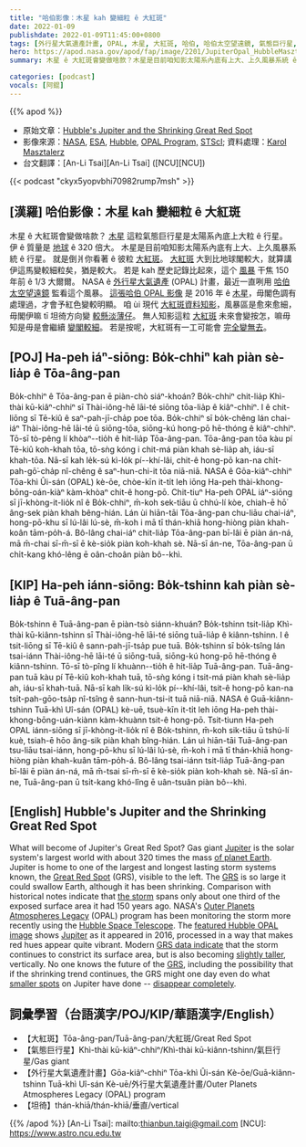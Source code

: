 ```yaml
---
title: "哈伯影像：木星 kah 變細粒 ê 大紅斑"
date: 2022-01-09
publishdate: 2022-01-09T11:45:00+0800
tags: [外行星大氣遺產計畫, OPAL, 木星, 大紅斑, 哈伯, 哈伯太空望遠鏡, 氣態巨行星, 哈伯影像]
hero: https://apod.nasa.gov/apod/fap/image/2201/JupiterOpal_HubbleMasztalerz_960.jpg
summary: 木星 ê 大紅斑會變做啥款？木星是目前咱知影太陽系內底有上大、上久風暴系統 ê 行星。

categories: [podcast]
vocals: [阿錕]
---
```


{{% apod %}}

- 原始文章：[Hubble's Jupiter and the Shrinking Great Red Spot](https://apod.nasa.gov/apod/ap220109.html)
- 影像來源：[NASA](https://www.nasa.gov/), [ESA](https://www.esa.int/), [Hubble](https://www.nasa.gov/mission_pages/hubble/main/index.html), [OPAL Program,](https://archive.stsci.edu/prepds/opal/) [STScI](https://www.stsci.edu/who-we-are); 資料處理：[Karol Masztalerz](mailto:KarolMasztalerz@gim-nt.pl)
- 台文翻譯：[An-Li Tsai][An-Li Tsai] ([NCU][NCU])

{{< podcast "ckyx5yopvbhi70982rump7msh" >}}

## [漢羅] 哈伯影像：木星 kah 變細粒 ê 大紅斑
木星 ê 大紅斑會變做啥款？
[木星][Jupiter 1] 這粒氣態巨行星是太陽系內底上大粒 ê 行星。
伊 ê 質量是 [地球][of planet Earth] ê 320 倍大。
木星是目前咱知影太陽系內底有上大、上久風暴系統 ê 行星。
就是倒爿你看著 ê 彼粒 [大紅斑][Great Red Spot]。
[大紅斑][GRS 1] 大到比地球閣較大，就算講伊這馬變較細粒矣，猶是較大。
若是 kah 歷史記錄比起來，這个 [風暴][the storm] 干焦 150 年前 ê 1/3 大爾爾。
NASA ê [外行星大氣遺產][Outer Planets Atmospheres Legacy] (OPAL) 計畫，最近一直咧用 [哈伯太空望遠鏡][Hubble Space Telescope] 監看這个風暴。
[這張哈伯 OPAL 影像][featured Hubble OPAL image] 是 2016 年 ê [木星][Jupiter 2]，毋閣色調有處理過，才會予紅色變較明顯。
咱 ùi 現代 [大紅斑資料知影][GRS data indicate]，風暴區是愈來愈細，毋閣伊嘛 tī 坦徛方向變 [較懸淡薄仔][slightly taller]。
無人知影這粒 [大紅斑][GRS 2] 未來會變按怎，嘛毋知是毋是會繼續 [變閣較細][smaller spots]。
若是按呢，大紅斑有一工可能會 [完全變無去][disappear completely]。

## [POJ] Ha-peh iáⁿ-siōng: Bo̍k-chhiⁿ kah piàn sè-lia̍p ê Tōa-âng-pan
Bo̍k-chhiⁿ ê Tōa-âng-pan ē piàn-chò siáⁿ-khoán?
Bo̍k-chhiⁿ chit-lia̍p Khì-thài kū-kiâⁿ-chhiⁿ sī Thài-iông-hē lāi-té siōng tōa-lia̍p ê kiâⁿ-chhiⁿ.
I ê chit-liōng sī Tē-kiû ê saⁿ-pah-jī-cha̍p poe tōa.
Bo̍k-chhiⁿ sī bo̍k-chêng lán chai-iáⁿ Thài-iông-hē lāi-té ū siōng-tōa, siōng-kú hong-pō hē-thóng ê kiâⁿ-chhiⁿ.
Tō-sī tò-pêng lí khòaⁿ--tio̍h ê hit-lia̍p Tōa-âng-pan.
Tōa-âng-pan tōa kàu pí Tē-kiû koh-khah tōa, tō-sǹg kóng i chit-má piàn khah sè-lia̍p ah, iáu-sī khah-tōa.
Nā-sī kah le̍k-sú kì-lo̍k pí--khí-lâi, chit-ê hong-pō kan-na chi̍t-pah-gō͘-cha̍p nî-chêng ê saⁿ-hun-chi-it tōa niā-niā.
NASA ê Gōa-kiâⁿ-chhiⁿ Tōa-khì Ûi-sán (OPAL) kè-ōe, chòe-kīn it-ti̍t leh iōng Ha-peh thài-khong-bōng-oán-kiàⁿ kàm-khòaⁿ chit-ê hong-pō.
Chit-tiuⁿ Ha-peh OPAL iáⁿ-siōng sī jī-khòng-it-lio̍k nî ê Bo̍k-chhiⁿ, m̄-koh sek-tiāu ū chhú-lí kòe, chiah-ē hō͘ âng-sek piàn khah bêng-hián.
Lán ùi hiān-tāi Tōa-âng-pan chu-liāu chai-iáⁿ, hong-pō-khu sī lú-lâi lú-sè, m̄-koh i mā tī thán-khiā hong-hiòng piàn khah-koân tām-po̍h-á.
Bô-lâng chai-iáⁿ chit-lia̍p Tōa-âng-pan bī-lâi ē piàn án-ná, mā m̄-chai sī-m̄-sī ē kè-sio̍k piàn koh-khah sè.
Nā-sī án-ne, Tōa-âng-pan ū chi̍t-kang khó-lêng ē oân-choân piàn bô--khì.

## [KIP] Ha-peh iánn-siōng: Bo̍k-tshinn kah piàn sè-lia̍p ê Tuā-âng-pan
Bo̍k-tshinn ê Tuā-âng-pan ē piàn-tsò siánn-khuán?
Bo̍k-tshinn tsit-lia̍p Khì-thài kū-kiânn-tshinn sī Thài-iông-hē lāi-té siōng tuā-lia̍p ê kiânn-tshinn.
I ê tsit-liōng sī Tē-kiû ê sann-pah-jī-tsa̍p pue tuā.
Bo̍k-tshinn sī bo̍k-tsîng lán tsai-iánn Thài-iông-hē lāi-té ū siōng-tuā, siōng-kú hong-pō hē-thóng ê kiânn-tshinn.
Tō-sī tò-pîng lí khuànn--tio̍h ê hit-lia̍p Tuā-âng-pan.
Tuā-âng-pan tuā kàu pí Tē-kiû koh-khah tuā, tō-sǹg kóng i tsit-má piàn khah sè-lia̍p ah, iáu-sī khah-tuā.
Nā-sī kah li̍k-sú kì-lo̍k pí--khí-lâi, tsit-ê hong-pō kan-na tsi̍t-pah-gōo-tsa̍p nî-tsîng ê sann-hun-tsi-it tuā niā-niā.
NASA ê Guā-kiânn-tshinn Tuā-khì Uî-sán (OPAL) kè-uē, tsuè-kīn it-ti̍t leh iōng Ha-peh thài-khong-bōng-uán-kiànn kàm-khuànn tsit-ê hong-pō.
Tsit-tiunn Ha-peh OPAL iánn-siōng sī jī-khòng-it-lio̍k nî ê Bo̍k-tshinn, m̄-koh sik-tiāu ū tshú-lí kuè, tsiah-ē hōo âng-sik piàn khah bîng-hián.
Lán uì hiān-tāi Tuā-âng-pan tsu-liāu tsai-iánn, hong-pō-khu sī lú-lâi lú-sè, m̄-koh i mā tī thán-khiā hong-hiòng piàn khah-kuân tām-po̍h-á.
Bô-lâng tsai-iánn tsit-lia̍p Tuā-âng-pan bī-lâi ē piàn án-ná, mā m̄-tsai sī-m̄-sī ē kè-sio̍k piàn koh-khah sè.
Nā-sī án-ne, Tuā-âng-pan ū tsi̍t-kang khó-lîng ē uân-tsuân piàn bô--khì.

## [English] Hubble's Jupiter and the Shrinking Great Red Spot
What will become of Jupiter's Great Red Spot?
Gas giant [Jupiter][Jupiter 1] is the solar system's largest world with about 320 times the mass [of planet Earth][of planet Earth].
Jupiter is home to one of the largest and longest lasting storm systems known, the [Great Red Spot][Great Red Spot] (GRS), visible to the left.
The [GRS][GRS 1] is so large it could swallow Earth, although it has been shrinking.
Comparison with historical notes indicate that [the storm][the storm] spans only about one third of the exposed surface area it had 150 years ago.
NASA's [Outer Planets Atmospheres Legacy][Outer Planets Atmospheres Legacy] (OPAL) program has been monitoring the storm more recently using the [Hubble Space Telescope][Hubble Space Telescope].
The [featured Hubble OPAL image][featured Hubble OPAL image] shows [Jupiter][Jupiter 2] as it appeared in 2016, processed in a way that makes red hues appear quite vibrant.
Modern [GRS data indicate][GRS data indicate] that the storm continues to constrict its surface area, but is also becoming [slightly taller][slightly taller], vertically.
No one knows the future of the [GRS][GRS 2], including the possibility that if the shrinking trend continues, the GRS might one day even do what [smaller spots][smaller spots] on Jupiter have done -- [disappear completely][disappear completely].

## 詞彙學習（台語漢字/POJ/KIP/華語漢字/English）
- 【大紅斑】Tōa-âng-pan/Tuā-âng-pan/大紅斑/Great Red Spot
- 【氣態巨行星】Khì-thài kū-kiâⁿ-chhiⁿ/Khì-thài kū-kiânn-tshinn/氣巨行星/Gas giant
- 【外行星大氣遺產計畫】Gōa-kiâⁿ-chhiⁿ Tōa-khì Ûi-sán Kè-ōe/Guā-kiânn-tshinn Tuā-khì Uî-sán Kè-uē/外行星大氣遺產計畫/Outer Planets Atmospheres Legacy (OPAL) program
- 【坦徛】thán-khiā/thán-khiā/垂直/vertical


{{% /apod %}}
[An-Li Tsai]: mailto:thianbun.taigi@gmail.com
[NCU]: https://www.astro.ncu.edu.tw

[Jupiter 1]:https://solarsystem.nasa.gov/planets/jupiter/overview/
[of planet Earth]:https://nssdc.gsfc.nasa.gov/planetary/factsheet/planet_table_ratio.html
[Great Red Spot]:https://www.nasa.gov/feature/goddard/jupiter-s-great-red-spot-a-swirling-mystery
[GRS 1]:https://en.wikipedia.org/wiki/Great_Red_Spot
[the storm]:https://apod.nasa.gov/apod/ap140518.html
[Outer Planets Atmospheres Legacy]:https://archive.stsci.edu/prepds/opal/
[Hubble Space Telescope]:https://www.nasa.gov/mission_pages/hubble/story/index.html
[featured Hubble OPAL image]:https://www.spacetelescope.org/projects/fits_liberator/fitsimages/karol_masztalerz_01/
[Jupiter 2]:https://apod.nasa.gov/apod/ap180221.html
[GRS data indicate]:http://adsabs.harvard.edu/abs/2018AJ....155..151S
[slightly taller]:http://www.astronomy.com/news/2018/03/jupiters-great-red-spot-is-shrinking-in-length-but-growing-in-height
[GRS 2]:https://apod.nasa.gov/apod/ap171214.html
[smaller spots]:https://www.missionjuno.swri.edu/jupiter/atmosphere?show=hs_jupiter_atmosphere_story_the-stripe-that-disappeared
[disappear completely]:https://i2.wp.com/theverybesttop10.com/wp-content/uploads/2017/10/Ten-Clearly-Visible-Cats-Who-Suck-at-Hide-and-Seek-8-600x719.jpg
